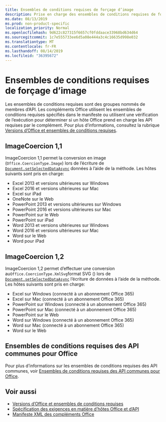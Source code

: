 ```yaml
---
title: Ensembles de conditions requises de forçage d’image
description: Prise en charge des ensembles de conditions requises de forçage d’image avec des compléments Office dans Excel, PowerPoint et Word.
ms.date: 08/13/2019
ms.prod: non-product-specific
localization_priority: Normal
ms.openlocfilehash: 9d622c827315f6657cf0fddaace33968bd634d64
ms.sourcegitcommit: 1c7e555733ee6d5a08e444a3c4c16635d998e032
ms.translationtype: MT
ms.contentlocale: fr-FR
ms.lasthandoff: 08/14/2019
ms.locfileid: "36395672"
---
```

# <a name="image-coercion-requirement-sets"></a>Ensembles de conditions requises de forçage d’image

Les ensembles de conditions requises sont des groupes nommés de membres d’API. Les compléments Office utilisent les ensembles de conditions requises spécifiés dans le manifeste ou utilisent une vérification de l’exécution pour déterminer si un hôte Office prend en charge les API requises par le complément. Pour plus d’informations, consultez la rubrique [Versions d’Office et ensembles de conditions requises](/office/dev/add-ins/develop/office-versions-and-requirement-sets).

## <a name="imagecoercion-11"></a>ImageCoercion 1,1

ImageCoercion 1,1 permet la conversion en image (`Office.CoercionType.Image`) lors de l’écriture de [`Document.setSelectedDataAsync`](/javascript/api/office/office.document#setselecteddataasync-data--options--callback-) données à l’aide de la méthode. Les hôtes suivants sont pris en charge:

- Excel 2013 et versions ultérieures sur Windows
- Excel 2016 et versions ultérieures sur Mac
- Excel sur iPad
- OneNote sur le Web
- PowerPoint 2013 et versions ultérieures sur Windows
- PowerPoint 2016 et versions ultérieures sur Mac
- PowerPoint sur le Web
- PowerPoint sur iPad
- Word 2013 et versions ultérieures sur Windows
- Word 2016 et versions ultérieures sur Mac
- Word sur le Web
- Word pour iPad

## <a name="imagecoercion-12"></a>ImageCoercion 1,2

ImageCoercion 1,2 permet d’effectuer une conversion au`Office.CoercionType.XmlSvg`format SVG () lors de [`Document.setSelectedDataAsync`](/javascript/api/office/office.document#setselecteddataasync-data--options--callback-) l’écriture de données à l’aide de la méthode. Les hôtes suivants sont pris en charge:

- Excel sur Windows (connecté à un abonnement Office 365)
- Excel sur Mac (connecté à un abonnement Office 365)
- PowerPoint sur Windows (connecté à un abonnement Office 365)
- PowerPoint sur Mac (connecté à un abonnement Office 365)
- PowerPoint sur le Web
- Word sur Windows (connecté à un abonnement Office 365)
- Word sur Mac (connecté à un abonnement Office 365)
- Word sur le Web

## <a name="office-common-api-requirement-sets"></a>Ensembles de conditions requises des API communes pour Office

Pour plus d’informations sur les ensembles de conditions requises des API communes, voir [Ensembles de conditions requises des API communes pour Office](office-add-in-requirement-sets.md).

## <a name="see-also"></a>Voir aussi

- [Versions d’Office et ensembles de conditions requises](/office/dev/add-ins/develop/office-versions-and-requirement-sets)
- [Spécification des exigences en matière d’hôtes Office et d’API](/office/dev/add-ins/develop/specify-office-hosts-and-api-requirements)
- [Manifeste XML des compléments Office](/office/dev/add-ins/develop/add-in-manifests)
